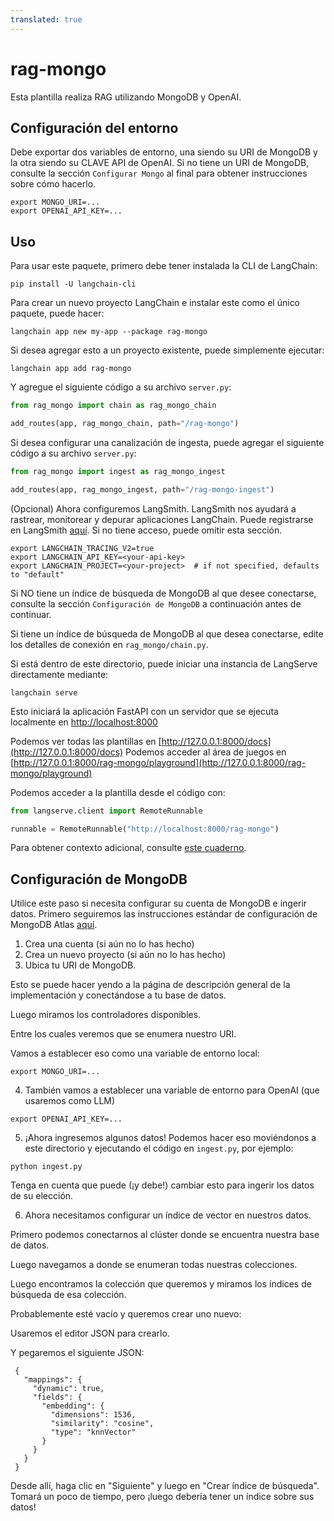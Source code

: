 ```yaml
---
translated: true
---
```


# rag-mongo

Esta plantilla realiza RAG utilizando MongoDB y OpenAI.

## Configuración del entorno

Debe exportar dos variables de entorno, una siendo su URI de MongoDB y la otra siendo su CLAVE API de OpenAI.
Si no tiene un URI de MongoDB, consulte la sección `Configurar Mongo` al final para obtener instrucciones sobre cómo hacerlo.

```shell
export MONGO_URI=...
export OPENAI_API_KEY=...
```

## Uso

Para usar este paquete, primero debe tener instalada la CLI de LangChain:

```shell
pip install -U langchain-cli
```

Para crear un nuevo proyecto LangChain e instalar este como el único paquete, puede hacer:

```shell
langchain app new my-app --package rag-mongo
```

Si desea agregar esto a un proyecto existente, puede simplemente ejecutar:

```shell
langchain app add rag-mongo
```

Y agregue el siguiente código a su archivo `server.py`:

```python
from rag_mongo import chain as rag_mongo_chain

add_routes(app, rag_mongo_chain, path="/rag-mongo")
```

Si desea configurar una canalización de ingesta, puede agregar el siguiente código a su archivo `server.py`:

```python
from rag_mongo import ingest as rag_mongo_ingest

add_routes(app, rag_mongo_ingest, path="/rag-mongo-ingest")
```

(Opcional) Ahora configuremos LangSmith.
LangSmith nos ayudará a rastrear, monitorear y depurar aplicaciones LangChain.
Puede registrarse en LangSmith [aquí](https://smith.langchain.com/).
Si no tiene acceso, puede omitir esta sección.

```shell
export LANGCHAIN_TRACING_V2=true
export LANGCHAIN_API_KEY=<your-api-key>
export LANGCHAIN_PROJECT=<your-project>  # if not specified, defaults to "default"
```

Si NO tiene un índice de búsqueda de MongoDB al que desee conectarse, consulte la sección `Configuración de MongoDB` a continuación antes de continuar.

Si tiene un índice de búsqueda de MongoDB al que desea conectarse, edite los detalles de conexión en `rag_mongo/chain.py`.

Si está dentro de este directorio, puede iniciar una instancia de LangServe directamente mediante:

```shell
langchain serve
```

Esto iniciará la aplicación FastAPI con un servidor que se ejecuta localmente en
[http://localhost:8000](http://localhost:8000)

Podemos ver todas las plantillas en [http://127.0.0.1:8000/docs](http://127.0.0.1:8000/docs)
Podemos acceder al área de juegos en [http://127.0.0.1:8000/rag-mongo/playground](http://127.0.0.1:8000/rag-mongo/playground)

Podemos acceder a la plantilla desde el código con:

```python
from langserve.client import RemoteRunnable

runnable = RemoteRunnable("http://localhost:8000/rag-mongo")
```

Para obtener contexto adicional, consulte [este cuaderno](https://colab.research.google.com/drive/1cr2HBAHyBmwKUerJq2if0JaNhy-hIq7I#scrollTo=TZp7_CBfxTOB).

## Configuración de MongoDB

Utilice este paso si necesita configurar su cuenta de MongoDB e ingerir datos.
Primero seguiremos las instrucciones estándar de configuración de MongoDB Atlas [aquí](https://www.mongodb.com/docs/atlas/getting-started/).

1. Crea una cuenta (si aún no lo has hecho)
2. Crea un nuevo proyecto (si aún no lo has hecho)
3. Ubica tu URI de MongoDB.

Esto se puede hacer yendo a la página de descripción general de la implementación y conectándose a tu base de datos.

Luego miramos los controladores disponibles.

Entre los cuales veremos que se enumera nuestro URI.

Vamos a establecer eso como una variable de entorno local:

```shell
export MONGO_URI=...
```

4. También vamos a establecer una variable de entorno para OpenAI (que usaremos como LLM)

```shell
export OPENAI_API_KEY=...
```

5. ¡Ahora ingresemos algunos datos! Podemos hacer eso moviéndonos a este directorio y ejecutando el código en `ingest.py`, por ejemplo:

```shell
python ingest.py
```

Tenga en cuenta que puede (¡y debe!) cambiar esto para ingerir los datos de su elección.

6. Ahora necesitamos configurar un índice de vector en nuestros datos.

Primero podemos conectarnos al clúster donde se encuentra nuestra base de datos.

Luego navegamos a donde se enumeran todas nuestras colecciones.

Luego encontramos la colección que queremos y miramos los índices de búsqueda de esa colección.

Probablemente esté vacío y queremos crear uno nuevo:

Usaremos el editor JSON para crearlo.

Y pegaremos el siguiente JSON:

```text
 {
   "mappings": {
     "dynamic": true,
     "fields": {
       "embedding": {
         "dimensions": 1536,
         "similarity": "cosine",
         "type": "knnVector"
       }
     }
   }
 }
```

Desde allí, haga clic en "Siguiente" y luego en "Crear índice de búsqueda". Tomará un poco de tiempo, pero ¡luego debería tener un índice sobre sus datos!
